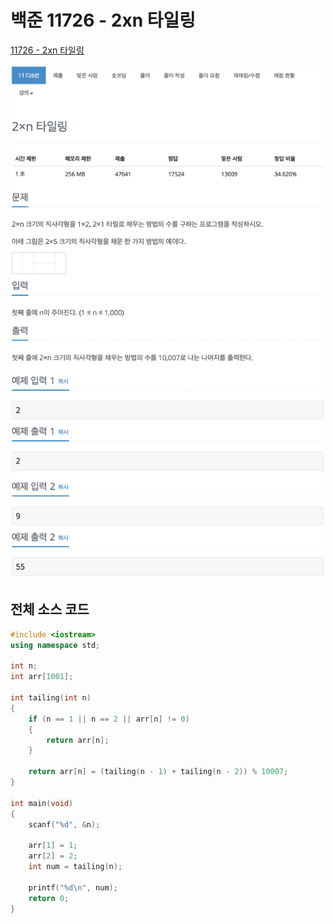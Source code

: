# 백준 11726 - 2xn 타일링

[11726 - 2xn 타일링](https://www.acmicpc.net/problem/11726)

![](11726m.png)

## 전체 소스 코드

```cpp
#include <iostream>
using namespace std;

int n;
int arr[1001];

int tailing(int n)
{
    if (n == 1 || n == 2 || arr[n] != 0)
    {
        return arr[n];
    }

    return arr[n] = (tailing(n - 1) + tailing(n - 2)) % 10007;
}

int main(void)
{
    scanf("%d", &n);

    arr[1] = 1;
    arr[2] = 2;
    int num = tailing(n);

    printf("%d\n", num);
    return 0;
}
```
